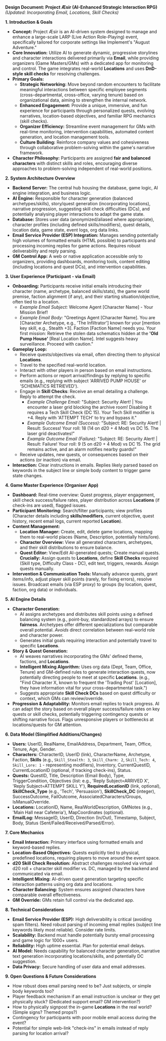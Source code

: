 **Design Document: Project Æsir (AI-Enhanced Strategic Interaction RPG)**
*(Updated: Incorporating Email, Locations, Skill Checks)*

**1. Introduction & Goals**

* **Concept:** Project Æsir is an AI-driven system designed to manage and enhance a large-scale LARP (Live Action Role-Playing) event, specifically tailored for corporate settings like Implement's "August Adventure."
* **Core Innovation:** Utilize AI to generate dynamic, progressive storylines and character interactions delivered primarily via **Email**, while providing organizers (Game Masters/GMs) with a dedicated app for monitoring and control. The game integrates real-world **Locations** and uses **DnD-style skill checks** for resolving challenges.
* **Primary Goals:**
    * **Strategic Networking:** Move beyond random encounters to facilitate meaningful interactions between specific employee segments (cross-departmental, cross-office, varying tenure) based on organizational data, aiming to strengthen the internal network.
    * **Enhanced Engagement:** Provide a unique, immersive, and fun experience for participants through personalized quests, evolving narratives, location-based objectives, and familiar RPG mechanics (skill checks).
    * **Organizer Efficiency:** Streamline event management for GMs with real-time monitoring, intervention capabilities, automated content generation, and location management tools.
    * **Culture Building:** Reinforce company values and cohesiveness through collaborative problem-solving within the game's narrative framework.
* **Character Philosophy:** Participants are assigned **fair and balanced characters** with distinct skills and roles, encouraging diverse approaches to problem-solving independent of real-world positions.

**2. System Architecture Overview**

* **Backend Server:** The central hub housing the database, game logic, AI engine integration, and business logic.
* **AI Engine:** Responsible for character generation (balanced archetypes/skills), story/quest generation (incorporating locations), narrative progression, suggesting skill check difficulties (DCs), and potentially analysing player interactions to adapt the game state.
* **Database:** Stores user data (anonymized/aliased where appropriate), character profiles (including defined skills/modifiers), quest details, location data, game state, event logs, org data links.
* **Email Service Provider (ESP) Integration:** Manages sending potentially high volumes of formatted emails (HTML possible) to participants and processing incoming replies for game actions. Requires robust deliverability and reply parsing.
* **GM Control App:** A web or native application accessible only to organizers, providing dashboards, monitoring tools, content editing (including locations and quest DCs), and intervention capabilities.

**3. User Experience (Participant - via Email)**

* **Onboarding:** Participants receive initial emails introducing their character (name, archetype, balanced skills/stats), the game world premise, faction alignment (if any), and their starting situation/objective, often tied to a location.
    * *Example Email Subject:* Welcome Agent [Character Name] - Your Mission Brief!
    * *Example Email Body:* "Greetings Agent [Character Name]. You are [Character Archetype, e.g., 'The Infiltrator'] known for your [mention key skill, e.g., Stealth +3]. Faction [Faction Name] needs you. Your first mission: Retrieve the stolen data schematics hidden at the **'Old Pump House'** [Real Location Name]. Intel suggests heavy surveillance. Proceed with caution."
* **Gameplay Loop:**
    * Receive quests/objectives via email, often directing them to physical **Locations**.
    * Travel to the specified real-world location.
    * Interact with other players in person based on email instructions.
    * Perform actions or report arrival/findings by replying to specific emails (e.g., replying with subject 'ARRIVED PUMP HOUSE' or 'SCHEMATICS RETRIEVED').
    * Engage in **Skill Checks**: Receive an email detailing a challenge. Reply to attempt the check.
        * *Example Challenge Email:* "Subject: Security Alert! | You encounter a laser grid blocking the archive room! Disabling it requires a Tech Skill Check (DC 15). Your Tech Skill modifier is +4. Reply with 'ATTEMPT TECH' to try and bypass it."
        * *Example Outcome Email (Success):* "Subject: RE: Security Alert! | Result: Success! Your roll: 18 (14 on d20 + 4 Mod) vs DC 15. The laser grid deactivates!"
        * *Example Outcome Email (Failure):* "Subject: RE: Security Alert! | Result: Failure! Your roll: 9 (5 on d20 + 4 Mod) vs DC 15. The grid remains active, and an alarm notifies nearby guards!"
    * Receive updates, new quests, or consequences based on their actions (or inaction) via email.
* **Interaction:** Clear instructions in emails. Replies likely parsed based on keywords in the subject line or simple body content to trigger game state changes.

**4. Game Master Experience (Organiser App)**

* **Dashboard:** Real-time overview: Quest progress, player engagement, skill check success/failure rates, player distribution across **Locations** (if check-ins are used), flagged issues.
* **Participant Monitoring:** Search/filter participants; view profiles (Character details including **skills/modifiers**, current objective, quest history, recent email logs, current reported **Location**).
* **Content Management:**
    * **Location Manager:** Create, edit, delete game locations, mapping them to real-world places (Name, Description, potentially hints/lore).
    * **Character Overview:** View all generated characters, archetypes, and their skill distributions to ensure balance.
    * **Quest Editor:** View/Edit AI-generated quests; Create manual quests. **Crucially:** Assign quests to **Locations**, define **Skill Checks** required (Skill type, Difficulty Class - DC), edit text, triggers, rewards. Assign quests manually.
* **Intervention & Communication Tools:** Manually advance quests, grant items/info, adjust player skill points (rarely, for fixing errors), resolve issues. Broadcast emails (via ESP proxy) to groups (by location, quest, faction, org data) or individuals.

**5. AI Engine Details**

* **Character Generation:**
    * AI assigns archetypes and distributes skill points using a defined balancing system (e.g., point-buy, standardized arrays) to ensure **fairness**. Archetypes offer different specializations but comparable overall potential. *Avoids* direct correlation between real-world role and character power.
    * Generates initial goals requiring interaction and potentially travel to specific **Locations**.
* **Story & Quest Generation:**
    * AI weaves narratives incorporating the GMs' defined theme, factions, and **Locations**.
    * **Intelligent Mixing Algorithm:** Uses org data (Dept, Team, Office, Tenure) and GM-defined rules to generate interaction quests, now potentially directing people to meet at specific **Locations**. (e.g., "Find Character X, known to frequent the 'Trading Post' [Location], they have information vital for your cross-departmental task.")
    * Suggests appropriate **Skill Check DCs** based on quest difficulty or context, which GMs can review/override.
* **Progression & Adaptability:** Monitors email replies to track progress. AI can adapt the story based on overall player success/failure rates on key quests or skill checks, potentially triggering contingency quests or shifting narrative focus. Flags unresponsive players or bottlenecks at locations/quests for GM attention.

**6. Data Model (Simplified Additions/Changes)**

* **Users:** UserID, RealName, EmailAddress, Department, Team, Office, Tenure, Age, Gender.
* **Characters:** CharacterID, UserID (link), CharacterName, Archetype, Faction, **Skills** (e.g., `Skill_Stealth: 3`, `Skill_Charm: 2`, `Skill_Tech: 4`, `Skill_Lore: 1` - representing modifiers), Inventory, CurrentQuestID, CurrentLocationID (optional, if tracking check-ins), Status.
* **Quests:** QuestID, Title, Description (Email Body), Type, TriggerCondition, Objectives (list: e.g., 'Reply Subject=ARRIVED X', 'Reply Subject=ATTEMPT SKILL Y'), **RequiredLocationID** (link, optional), **SkillCheck_Type** (e.g., 'Tech', 'Persuasion'), **SkillCheck_DC** (integer), SuccessOutcome, FailOutcome, AssociatedCharacters/Groups, IsManualOverride.
* **Locations:** LocationID, Name, RealWorldDescription, GMNotes (e.g., 'Main Hall near Cafeteria'), MapCoordinates (optional).
* **EmailLog:** MessageID, UserID, Direction (In/Out), Timestamp, Subject, Body, Status (Sent/Failed/Received/Parsed/Error).

**7. Core Mechanics**

* **Email Interaction:** Primary interface using formatted emails and keyword-based replies.
* **Location-Based Objectives:** Quests explicitly tied to physical, predefined locations, requiring players to move around the event space.
* **d20 Skill Check Resolution:** Abstract challenges resolved via virtual d20 roll + character skill modifier vs. DC, managed by the backend and communicated via email.
* **Intelligent Mixing:** AI-driven quest generation targeting specific interaction patterns using org data and locations.
* **Character Balancing:** System ensures assigned characters have comparable overall effectiveness.
* **GM Override:** GMs retain full control via the dedicated app.

**8. Technical Considerations**

* **Email Service Provider (ESP):** High deliverability is critical (avoiding spam filters). Need robust parsing of incoming email replies (subject line keywords likely most reliable). Consider rate limits.
* **Scalability:** Backend must handle potentially bursty email processing and game logic for 1000+ users.
* **Reliability:** High uptime essential. Plan for potential email delays.
* **AI Model:** Needs capability for balanced character generation, narrative text generation incorporating locations/skills, and potentially DC suggestion.
* **Data Privacy:** Secure handling of user data and email addresses.

**9. Open Questions & Future Considerations**

* How robust does email parsing need to be? Just subjects, or simple body keywords too?
* Player feedback mechanism if an email instruction is unclear or they get physically stuck? (Dedicated support email? GM intervention?)
* How to physically signpost the in-game **Locations** in the real world? (Simple signs? Themed props?)
* Contingency for participants with poor mobile email access during the event?
* Potential for simple web-link "check-ins" in emails instead of reply parsing for location arrival?